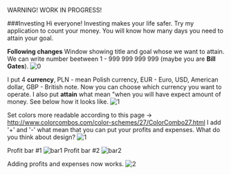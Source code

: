 WARNING! WORK IN PROGRESS!

###Investing
Hi everyone!
Investing makes your life safer.
Try my application to count your money.
You will know how many days you need to attain your goal.

**Following changes**
Window showing title and goal whose we want to attain.
We can write number beetween 1 - 999 999 999 999 (maybe you are **Bill Gates**).
![0](https://cloud.githubusercontent.com/assets/19840443/17263132/9d2b9782-55df-11e6-8195-f607bac23859.png)

I put 4 **currency**, PLN - mean Polish currency, EUR - Euro, USD, American dollar, GBP - British note.
Now you can choose which currency you want to operate. I also put **attain** what mean "when you will have expect amount of money. See below how it looks like.
![1](https://cloud.githubusercontent.com/assets/19840443/17269666/0c03d2b8-564f-11e6-923f-4e0bf654ebb6.png)

Set colors more readable according to this page -> http://www.colorcombos.com/color-schemes/27/ColorCombo27.html
I add '+' and '-' what mean that you can put your profits and expenses. What do you think about design?
![1](https://cloud.githubusercontent.com/assets/19840443/17648898/ce782cfe-6225-11e6-9079-a41fbed42c66.png)

Profit bar #1
![bar1](https://cloud.githubusercontent.com/assets/19840443/17649118/4199482a-622c-11e6-87fc-012209a09c53.png)
Profit bar #2
![bar2](https://cloud.githubusercontent.com/assets/19840443/17649255/3c67d020-6230-11e6-9652-0876bfa62e5f.png)

Adding profits and expenses now works.
![2](https://cloud.githubusercontent.com/assets/19840443/17663662/7369b7dc-62ee-11e6-80db-db26cb878790.png)
